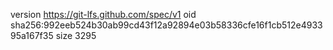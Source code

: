 version https://git-lfs.github.com/spec/v1
oid sha256:992eeb524b30ab99cd43f12a92894e03b58336cfe16f1cb512e493395a167f35
size 3295
